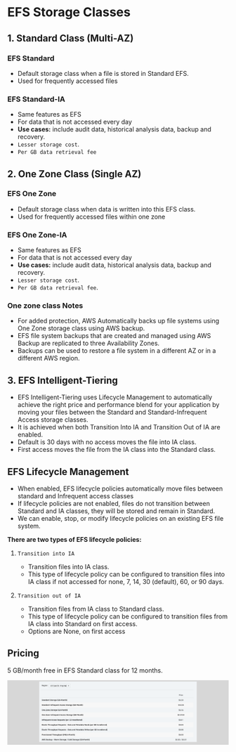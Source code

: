 # EFS Storage Classes

## 1. Standard Class (Multi-AZ)

### **EFS Standard**

- Default storage class when a file is stored in Standard EFS.
- Used for frequently accessed files

### **EFS Standard-IA**

- Same features as EFS
- For data that is not accessed every day
- **Use cases:** include audit data, historical analysis data, backup and recovery.
- `Lesser storage cost`.
- `Per GB data retrieval fee`

## 2. One Zone Class (Single AZ)

### **EFS One Zone**

- Default storage class when data is written into this EFS class.
- Used for frequently accessed files within one zone

### **EFS One Zone-IA**

- Same features as EFS
- For data that is not accessed every day
- **Use cases:** include audit data, historical analysis data, backup and recovery.
- `Lesser storage cost`.
- `Per GB data retrieval fee`.

### One zone class Notes

- For added protection, AWS Automatically backs up file systems using One Zone storage class using AWS backup.
- EFS file system backups that are created and managed using AWS Backup are replicated to three Availability Zones.
- Backups can be used to restore a file system in a different AZ or in a different AWS region.

## 3. EFS Intelligent-Tiering

- EFS Intelligent-Tiering uses Lifecycle Management to automatically achieve the right price and performance blend for your application by moving your files between the Standard and Standard-Infrequent Access storage classes.
- It is achieved when both Transition Into IA and Transition Out of IA are enabled.
- Default is 30 days with no access moves the file into IA class.
- First access moves the file from the IA class into the Standard class.

## EFS Lifecycle Management

- When enabled, EFS lifecycle policies automatically move files between standard and Infrequent access classes
- If lifecycle policies are not enabled, files do not transition between Standard and IA classes, they will be stored and remain in Standard.
- We can enable, stop, or modify lifecycle policies on an existing EFS file system.

**There are two types of EFS lifecycle policies:**

1. `Transition into IA`

   - Transition files into IA class.
   - This type of lifecycle policy can be configured to transition files into IA class if not accessed for none, 7, 14, 30 (default), 60, or 90 days.

2. `Transition out of IA`

   - Transition files from IA class to Standard class.
   - This type of lifecycle policy can be configured to transition files from IA class into Standard on first access.
   - Options are None, on first access

## Pricing

5 GB/month free in EFS Standard class for 12 months.

![efs-pricing](images/efs-pricing.png)
